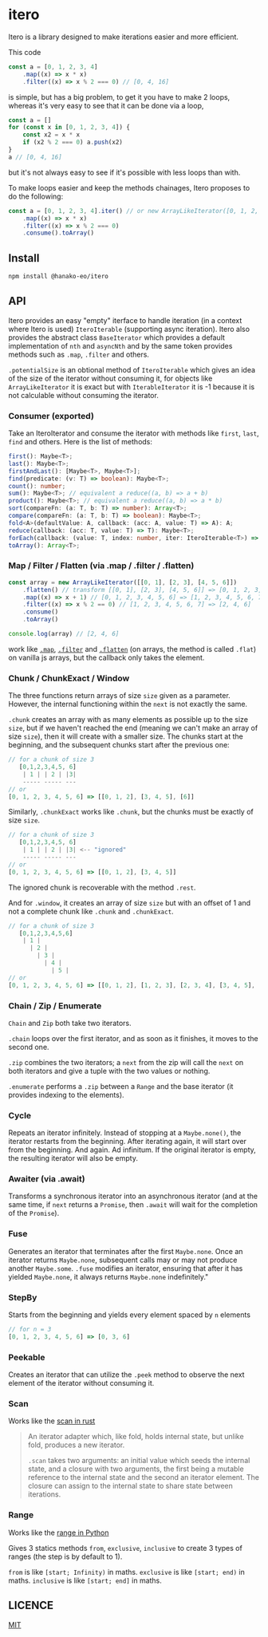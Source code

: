 # itero

Itero is a library designed to make iterations easier and more efficient.

This code
```js
const a = [0, 1, 2, 3, 4]
    .map((x) => x * x)
    .filter((x) => x % 2 === 0) // [0, 4, 16]
```
is simple, but has a big problem, to get it you have to make 2 loops, whereas it's very easy to see that it can be done via a loop,
```js
const a = []
for (const x in [0, 1, 2, 3, 4]) {
    const x2 = x * x
    if (x2 % 2 === 0) a.push(x2)
}
a // [0, 4, 16]
```
but it's not always easy to see if it's possible with less loops than with.

To make loops easier and keep the methods chainages, Itero proposes to do the following:
```js
const a = [0, 1, 2, 3, 4].iter() // or new ArrayLikeIterator([0, 1, 2, 3, 4])
    .map((x) => x * x)
    .filter((x) => x % 2 === 0)
    .consume().toArray()
```

## Install

```sh
npm install @hanako-eo/itero
```

## API

Itero provides an easy "empty" iterface to handle iteration (in a context where Itero is used) `IteroIterable` (supporting async iteration). Itero also provides the abstract class `BaseIterator` which provides a default implementation of `nth` and `asyncNth` and by the same token provides methods such as `.map`, `.filter` and others. 

`.potentialSize` is an obtional method of `IteroIterable` which gives an idea of the size of the iterator without consuming it, for objects like `ArrayLikeIterator` it is exact but with `IterableIterator` it is -1 because it is not calculable without consuming the iterator.


### Consumer (exported)
Take an IteroIterator and consume the iterator with methods like `first`, `last`, `find` and others. Here is the list of methods:

```ts
first(): Maybe<T>;
last(): Maybe<T>;
firstAndLast(): [Maybe<T>, Maybe<T>];
find(predicate: (v: T) => boolean): Maybe<T>;
count(): number;
sum(): Maybe<T>; // equivalent a reduce((a, b) => a + b)
product(): Maybe<T>; // equivalent a reduce((a, b) => a * b)
sort(compareFn: (a: T, b: T) => number): Array<T>;
compare(compareFn: (a: T, b: T) => boolean): Maybe<T>;
fold<A>(defaultValue: A, callback: (acc: A, value: T) => A): A;
reduce(callback: (acc: T, value: T) => T): Maybe<T>;
forEach(callback: (value: T, index: number, iter: IteroIterable<T>) => void): void;
toArray(): Array<T>;
```

### Map / Filter / Flatten (via .map / .filter / .flatten)

```js
const array = new ArrayLikeIterator([[0, 1], [2, 3], [4, 5, 6]])
    .flatten() // transform [[0, 1], [2, 3], [4, 5, 6]] => [0, 1, 2, 3, 4, 5, 6]
    .map((x) => x + 1) // [0, 1, 2, 3, 4, 5, 6] => [1, 2, 3, 4, 5, 6, 7]
    .filter((x) => x % 2 == 0) // [1, 2, 3, 4, 5, 6, 7] => [2, 4, 6]
    .consume()
    .toArray()

console.log(array) // [2, 4, 6]
```
work like [`.map`](https://developer.mozilla.org/en-US/docs/Web/JavaScript/Reference/Global_Objects/Array/map), [`.filter`](https://developer.mozilla.org/en-US/docs/Web/JavaScript/Reference/Global_Objects/Array/filter) and [`.flatten`](https://developer.mozilla.org/en-US/docs/Web/JavaScript/Reference/Global_Objects/Array/flat) (on arrays, the method is called `.flat`) on vanilla js arrays, but the callback only takes the element.

### Chunk / ChunkExact / Window

The three functions return arrays of size `size` given as a parameter. However, the internal functioning within the `next` is not exactly the same.

`.chunk` creates an array with as many elements as possible up to the size `size`, but if we haven't reached the end (meaning we can't make an array of size `size`), then it will create with a smaller size. The chunks start at the beginning, and the subsequent chunks start after the previous one:
```js
// for a chunk of size 3
   [0,1,2,3,4,5, 6]
    | 1 | | 2 | |3|
    ----- ----- ---
// or
[0, 1, 2, 3, 4, 5, 6] => [[0, 1, 2], [3, 4, 5], [6]]
```

Similarly, `.chunkExact` works like `.chunk`, but the chunks must be exactly of size `size`.
```js
// for a chunk of size 3
   [0,1,2,3,4,5, 6]
    | 1 | | 2 | |3| <-- "ignored"
    ----- ----- ---
// or
[0, 1, 2, 3, 4, 5, 6] => [[0, 1, 2], [3, 4, 5]]
```
The ignored chunk is recoverable with the method `.rest`.

And for `.window`, it creates an array of size `size` but with an offset of 1 and not a complete chunk like `.chunk` and `.chunkExact`.

```js
// for a chunk of size 3
   [0,1,2,3,4,5,6]
    | 1 |
      | 2 |
        | 3 |
          | 4 |
            | 5 |
// or
[0, 1, 2, 3, 4, 5, 6] => [[0, 1, 2], [1, 2, 3], [2, 3, 4], [3, 4, 5], [4, 5, 6]]
```

### Chain / Zip / Enumerate

`Chain` and `Zip` both take two iterators.

`.chain` loops over the first iterator, and as soon as it finishes, it moves to the second one.

`.zip` combines the two iterators; a `next` from the zip will call the `next` on both iterators and give a tuple with the two values or nothing.

`.enumerate` performs a `.zip` between a `Range` and the base iterator (it provides indexing to the elements).

### Cycle

Repeats an iterator infinitely. Instead of stopping at a `Maybe.none()`, the iterator restarts from the beginning. After iterating again, it will start over from the beginning. And again. Ad infinitum. If the original iterator is empty, the resulting iterator will also be empty.

### Awaiter (via .await)

Transforms a synchronous iterator into an asynchronous iterator (and at the same time, if `next` returns a `Promise`, then `.await` will wait for the completion of the `Promise`).

### Fuse

Generates an iterator that terminates after the first `Maybe.none`. Once an iterator returns `Maybe.none`, subsequent calls may or may not produce another `Maybe.some`. `.fuse` modifies an iterator, ensuring that after it has yielded `Maybe.none`, it always returns `Maybe.none` indefinitely."

### StepBy

Starts from the beginning and yields every element spaced by `n` elements

```js
// for n = 3
[0, 1, 2, 3, 4, 5, 6] => [0, 3, 6]
```

### Peekable

Creates an iterator that can utilize the `.peek` method to observe the next element of the iterator without consuming it.

### Scan

Works like the [scan in rust](https://doc.rust-lang.org/std/iter/trait.Iterator.html#method.scan)

> An iterator adapter which, like fold, holds internal state, but unlike fold, produces a new iterator.
>
> `.scan` takes two arguments: an initial value which seeds the internal state, and a closure with two arguments, the first being a mutable reference to the internal state and the second an iterator element. The closure can assign to the internal state to share state between iterations.

### Range

Works like the [range in Python](https://www.w3schools.com/python/ref_func_range.asp)

Gives 3 statics methods `from`, `exclusive`, `inclusive` to create 3 types of ranges (the step is by default to 1).

`from` is like `[start; Infinity)` in maths.
`exclusive` is like `[start; end)` in maths.
`inclusive` is like `[start; end]` in maths.

## LICENCE
[MIT](./LICENCE)
